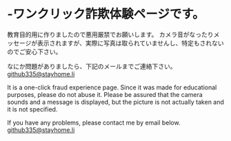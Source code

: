 # -ワンクリック詐欺体験ページです。
教育目的用に作りましたので悪用厳禁でお願いします。
カメラ音がなったりメッセージが表示されますが、実際に写真は取られていませんし、特定もされないのでご安心下さい。

なにか問題がありましたら、下記のメールまでご連絡下さい。
github335@stayhome.li



It is a one-click fraud experience page.
Since it was made for educational purposes, please do not abuse it.
Please be assured that the camera sounds and a message is displayed, but the picture is not actually taken and it is not specified.

If you have any problems, please contact me by email below.
github335@stayhome.li
